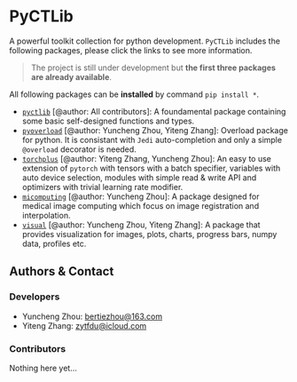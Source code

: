 # PyCTLib

A powerful toolkit collection for python development. `PyCTLib` includes the following packages, please click the links to see more information. 

> The project is still under development but **the first three packages are already available**. 

All following packages can be **installed** by command `pip install *`. 

- [`pyctlib`](./pyctlib/README.md) [@author: All contributors]: A foundamental package containing some basic self-designed functions and types. 
- [`pyoverload`](./pyoverload/README.md) [@author: Yuncheng Zhou, Yiteng Zhang]: Overload package for python. It is consistant with `Jedi` auto-completion and only a simple `@overload` decorator is needed. 
- [`torchplus`](./torchplus/README.md) [@author: Yiteng Zhang, Yuncheng Zhou]: An easy to use extension of `pytorch` with tensors with a batch specifier, variables with auto device selection, modules with simple read & write API and optimizers with trivial learning rate modifier. 
- [`micomputing`](./micomputing/README.md) [@author: Yuncheng Zhou]: A package designed for medical image computing which focus on image registration and interpolation. 
- [`visual`](./visual/README.md) [@author: Yuncheng Zhou, Yiteng Zhang]: A package that provides visualization for images, plots, charts, progress bars, numpy data, profiles etc. 

## Authors & Contact

### Developers

- Yuncheng Zhou: [bertiezhou@163.com](mailto:bertiezhou@163.com)
- Yiteng Zhang: [zytfdu@icloud.com](mailto:zytfdu@icloud.com)

### Contributors

Nothing here yet...